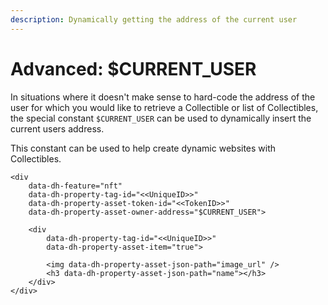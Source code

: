 ```yaml
---
description: Dynamically getting the address of the current user
---
```


# Advanced: $CURRENT\_USER

In situations where it doesn't make sense to hard-code the address of the user for which you would like to retrieve a Collectible or list of Collectibles, the special constant `$CURRENT_USER` can be used to dynamically insert the current users address. 

This constant can be used to help create dynamic websites with Collectibles. 

```markup
<div
    data-dh-feature="nft"
    data-dh-property-tag-id="<<UniqueID>>"
    data-dh-property-asset-token-id="<<TokenID>>"
    data-dh-property-asset-owner-address="$CURRENT_USER">
    
    <div 
        data-dh-property-tag-id="<<UniqueID>>" 
        data-dh-property-asset-item="true">
        
        <img data-dh-property-asset-json-path="image_url" />
        <h3 data-dh-property-asset-json-path="name"></h3>
    </div>
</div>
```


